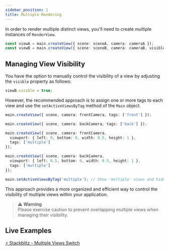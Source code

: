 ```yaml
---
sidebar_position: 1
title: Multiple Rendering
---
```


In order to render multiple distinct views, you'll need to create multiple instances of `RenderView`.

```typescript
const viewA = main.createView({ scene: sceneA, camera: cameraA });
const viewB = main.createView({ scene: sceneB, camera: cameraB, visible: false });
```

## Managing View Visibility

You have the option to manually control the visibility of a view by adjusting the `visible` property as follows:

```typescript
viewB.visible = true;
```

However, the recommended approach is to assign one or more tags to each view and use the `setActiveViewsByTag` method of the `Main` object.

```typescript
main.createView({ scene, camera: frontCamera, tags: ['front'] });

main.createView({ scene, camera: backCamera, tags: ['back'] });

main.createView({ scene, camera: frontCamera,
  viewport: { left: 0, bottom: 0, width: 0.5, height: 1 },
  tags: ['multiple']
});

main.createView({ scene, camera: backCamera, 
  viewport: { left: 0.5, bottom: 0, width: 0.5, height: 1 },
  tags: ['multiple']
});

main.setActiveViewsByTag('multiple'); // Show 'multiple' views and hide 'front' and 'back' views
```

This approach provides a more organized and efficient way to control the visibility of multiple views within your application.

> ⚠️ **Warning** <br />
> Please exercise caution to prevent overlapping multiple views when managing their visibility.

## Live Examples

[⚡ Stackblitz - Multiple Views Switch](https://stackblitz.com/edit/multiple-views-switch?file=src%2Fmain.ts)
